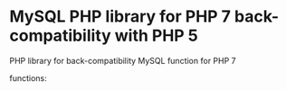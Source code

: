 # MySQL PHP library for PHP 7 back-compatibility with PHP 5
PHP library for back-compatibility MySQL function for PHP 7

functions:

